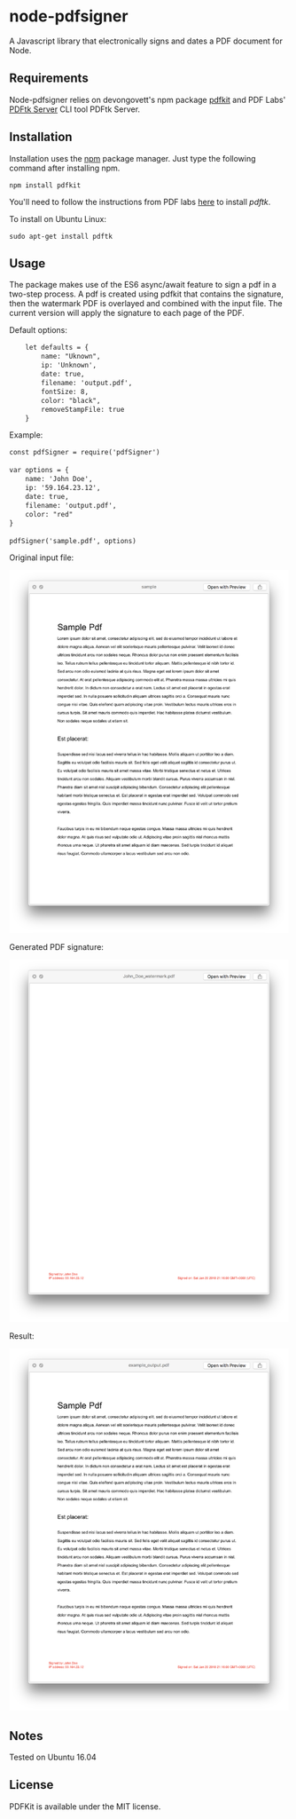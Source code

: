 # node-pdfsigner

A Javascript library that electronically signs and dates a PDF document for Node.

## Requirements

Node-pdfsigner relies on devongovett's npm package [pdfkit](https://github.com/devongovett/pdfkit) and PDF Labs' [PDFtk Server](https://www.pdflabs.com/tools/pdftk-server/) CLI tool PDFtk Server.

## Installation

Installation uses the [npm](http://npmjs.org/) package manager.  Just type the following command after installing npm.

    npm install pdfkit

You'll need to follow the instructions from PDF labs [here](https://www.pdflabs.com/tools/pdftk-server/) to install <I>pdftk</I>.

To install on Ubuntu Linux:


    sudo apt-get install pdftk


## Usage

The package makes use of the ES6 async/await feature to sign a pdf in a two-step process. A pdf is created using pdfkit that contains the signature, then the watermark PDF is overlayed and combined with the input file. The current version will apply the signature to each page of the PDF.

Default options:

```
	let defaults = {
		name: "Uknown",
		ip: 'Unknown',
		date: true,
		filename: 'output.pdf',
		fontSize: 8,
		color: "black",
		removeStampFile: true
	}
```

Example:

```
const pdfSigner = require('pdfSigner')

var options = {
	name: 'John Doe',
	ip: '59.164.23.12',
	date: true,
	filename: 'output.pdf',
	color: "red"
}

pdfSigner('sample.pdf', options)

```

Original input file:

![Input File](https://github.com/Craigson/node-pdfsigner/blob/master/examples/input.png?raw=true)

Generated PDF signature:

![Generated Signature](https://github.com/Craigson/node-pdfsigner/blob/master/examples/watermark.png?raw=true)

Result:

![Result](https://github.com/Craigson/node-pdfsigner/blob/master/examples/output.png?raw=true)

## Notes

Tested on Ubuntu 16.04

## License

PDFKit is available under the MIT license.